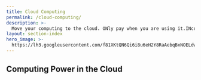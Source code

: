 ```yaml
---
title: Cloud Computing
permalink: /cloud-computing/
description: >-
  Move your computing to the cloud. ONly pay when you are using it.INcrease power when you need it turn it off when you don't, automatically.
layout: section-index
hero_image: >-
  https://lh3.googleusercontent.com/f81XKtQN6Qi6i8u6eH2Y8RaAebqBxNOELdwRmq1B7LWbT4SNnGPUXtKJDP-Ktrk7ORoUCon6zpIMThfYLz0=w1200-h500-c-rj-e30#.jpg
---
```


## Computing Power in the Cloud